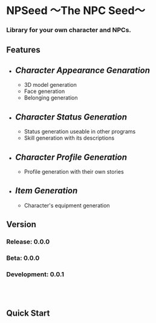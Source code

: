 # **NPSeed** 〜The NPC Seed〜
### Library for your own character and NPCs.
## **Features**
- ## *Character Appearance Genaration*
    - 3D model generation
    - Face generation
    - Belonging generation
- ## *Character Status Generation*
    - Status generation useable in other programs
    - Skill generation with its descriptions
- ## *Character Profile Generation*
    - Profile generation with their own stories
- ## *Item Generation*
    - Character's equipment generation
## **Version**
### Release: 0.0.0
### Beta: 0.0.0
### Development: 0.0.1
<br><br>

## **Quick Start**